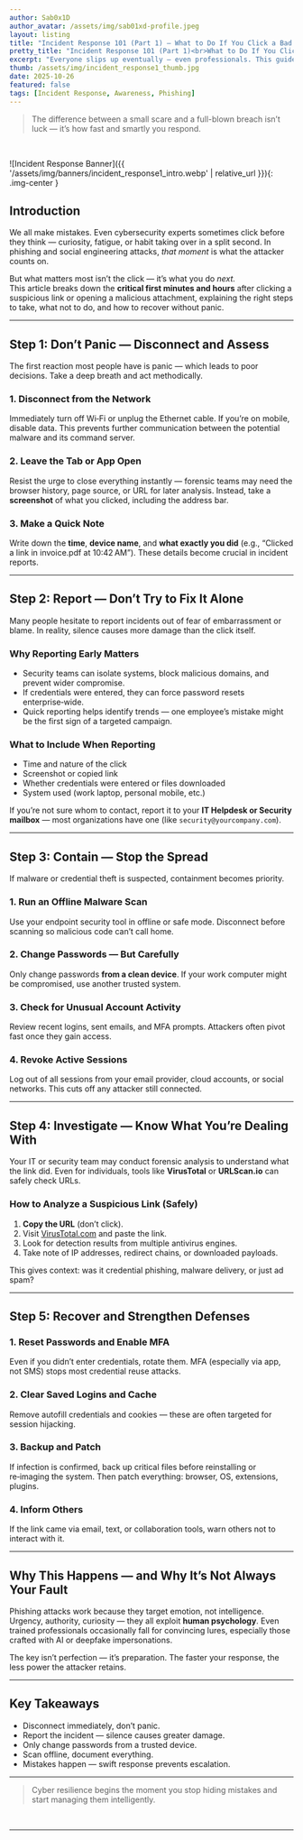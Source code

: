 ```yaml
---
author: Sab0x1D
author_avatar: /assets/img/sab01xd-profile.jpeg
layout: listing
title: "Incident Response 101 (Part 1) — What to Do If You Click a Bad Link"
pretty_title: "Incident Response 101 (Part 1)<br>What to Do If You Click a Bad Link"
excerpt: "Everyone slips up eventually — even professionals. This guide walks you through exactly what to do in the crucial first minutes after clicking a malicious link."
thumb: /assets/img/incident_response1_thumb.jpg
date: 2025-10-26
featured: false
tags: [Incident Response, Awareness, Phishing]
---
```


<blockquote class="featured-quote">
The difference between a small scare and a full-blown breach isn’t luck — it’s how fast and smartly you respond.
</blockquote>
<br>

![Incident Response Banner]({{ '/assets/img/banners/incident_response1_intro.webp' | relative_url }}){: .img-center }

## Introduction

We all make mistakes. Even cybersecurity experts sometimes click before they think — curiosity, fatigue, or habit taking over in a split second. In phishing and social engineering attacks, *that moment* is what the attacker counts on.  

But what matters most isn’t the click — it’s what you do *next.*  
This article breaks down the **critical first minutes and hours** after clicking a suspicious link or opening a malicious attachment, explaining the right steps to take, what not to do, and how to recover without panic.

---

## Step 1: Don’t Panic — Disconnect and Assess

The first reaction most people have is panic — which leads to poor decisions. Take a deep breath and act methodically.

### 1. Disconnect from the Network
Immediately turn off Wi‑Fi or unplug the Ethernet cable. If you’re on mobile, disable data. This prevents further communication between the potential malware and its command server.

### 2. Leave the Tab or App Open
Resist the urge to close everything instantly — forensic teams may need the browser history, page source, or URL for later analysis. Instead, take a **screenshot** of what you clicked, including the address bar.

### 3. Make a Quick Note
Write down the **time**, **device name**, and **what exactly you did** (e.g., “Clicked a link in invoice.pdf at 10:42 AM”). These details become crucial in incident reports.

---

## Step 2: Report — Don’t Try to Fix It Alone

Many people hesitate to report incidents out of fear of embarrassment or blame. In reality, silence causes more damage than the click itself.

### Why Reporting Early Matters
- Security teams can isolate systems, block malicious domains, and prevent wider compromise.  
- If credentials were entered, they can force password resets enterprise‑wide.  
- Quick reporting helps identify trends — one employee’s mistake might be the first sign of a targeted campaign.

### What to Include When Reporting
- Time and nature of the click  
- Screenshot or copied link  
- Whether credentials were entered or files downloaded  
- System used (work laptop, personal mobile, etc.)  

If you’re not sure whom to contact, report it to your **IT Helpdesk or Security mailbox** — most organizations have one (like `security@yourcompany.com`).

---

## Step 3: Contain — Stop the Spread

If malware or credential theft is suspected, containment becomes priority.

### 1. Run an Offline Malware Scan
Use your endpoint security tool in offline or safe mode. Disconnect before scanning so malicious code can’t call home.

### 2. Change Passwords — But Carefully
Only change passwords **from a clean device**. If your work computer might be compromised, use another trusted system.

### 3. Check for Unusual Account Activity
Review recent logins, sent emails, and MFA prompts. Attackers often pivot fast once they gain access.

### 4. Revoke Active Sessions
Log out of all sessions from your email provider, cloud accounts, or social networks. This cuts off any attacker still connected.

---

## Step 4: Investigate — Know What You’re Dealing With

Your IT or security team may conduct forensic analysis to understand what the link did. Even for individuals, tools like **VirusTotal** or **URLScan.io** can safely check URLs.

### How to Analyze a Suspicious Link (Safely)
1. **Copy the URL** (don’t click).  
2. Visit [VirusTotal.com](https://www.virustotal.com) and paste the link.  
3. Look for detection results from multiple antivirus engines.  
4. Take note of IP addresses, redirect chains, or downloaded payloads.

This gives context: was it credential phishing, malware delivery, or just ad spam?

---

## Step 5: Recover and Strengthen Defenses

### 1. Reset Passwords and Enable MFA
Even if you didn’t enter credentials, rotate them. MFA (especially via app, not SMS) stops most credential reuse attacks.

### 2. Clear Saved Logins and Cache
Remove autofill credentials and cookies — these are often targeted for session hijacking.

### 3. Backup and Patch
If infection is confirmed, back up critical files before reinstalling or re‑imaging the system. Then patch everything: browser, OS, extensions, plugins.

### 4. Inform Others
If the link came via email, text, or collaboration tools, warn others not to interact with it.

---

## Why This Happens — and Why It’s Not Always Your Fault

Phishing attacks work because they target emotion, not intelligence. Urgency, authority, curiosity — they all exploit **human psychology**. Even trained professionals occasionally fall for convincing lures, especially those crafted with AI or deepfake impersonations.

The key isn’t perfection — it’s preparation. The faster your response, the less power the attacker retains.

---

## Key Takeaways

- Disconnect immediately, don’t panic.  
- Report the incident — silence causes greater damage.  
- Only change passwords from a trusted device.  
- Scan offline, document everything.  
- Mistakes happen — swift response prevents escalation.

---

<blockquote class="closing-quote">
Cyber resilience begins the moment you stop hiding mistakes and start managing them intelligently.
</blockquote>
<br>

---
